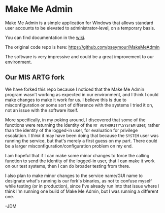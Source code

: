 # Make Me Admin
Make Me Admin is a simple application for Windows that allows standard user accounts to be elevated to administrator-level, on a temporary basis.

You can find documentation in the [wiki](https://github.com/pseymour/MakeMeAdmin/wiki).

The original code repo is here: https://github.com/pseymour/MakeMeAdmin

The software is very impressive and could be a great improvement to our environment. 

## Our MIS ARTG fork ##

We have forked this repo because I noticed that the Make Me Admin program wasn't working as expected in our environment, and I think I could make changes to make it work for us. I believe this is due to misconfiguration or some sort of difference with the systems I tried it on, not an issue with the software itself. 

More specifically, in my poking around, I discovered that some of the functions were returning the identity of the `NT AUTHORITY\SYSTEM` user, rather than the identity of the logged-in user, for evaluation for privilege escalation. I _think_ it may have been doing that because the `SYSTEM` user was running the service, but that's merely a first guess on my part. There could be a larger misconfiguration/configuration problem on my end. 

I am hopeful that if I can make some minor changes to force the calling function to send the identity of the logged-in user, that I can make it work on our test systems, then I can do broader testing from there. 

I also plan to make minor changes to the service name/GUI name to designate what's running is our fork's binaries, as not to confuse myself while testing (or in production), since I've already run into that issue where I think I'm running one build of Make Me Admin, but I was running a different one. 

-JDM

